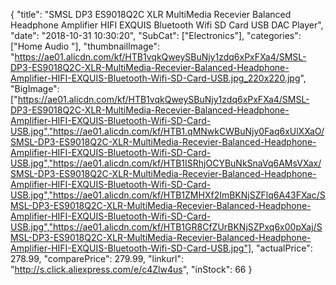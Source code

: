 {
	"title": "SMSL DP3 ES9018Q2C XLR MultiMedia Recevier Balanced Headphone Amplifier HIFI EXQUIS Bluetooth Wifi SD Card USB DAC Player",
	"date": "2018-10-31 10:30:20",
	"SubCat": ["Electronics"],
	"categories": ["Home Audio "],
	"thumbnailImage": "https://ae01.alicdn.com/kf/HTB1vqkQweySBuNjy1zdq6xPxFXa4/SMSL-DP3-ES9018Q2C-XLR-MultiMedia-Recevier-Balanced-Headphone-Amplifier-HIFI-EXQUIS-Bluetooth-Wifi-SD-Card-USB.jpg_220x220.jpg",
	"BigImage": ["https://ae01.alicdn.com/kf/HTB1vqkQweySBuNjy1zdq6xPxFXa4/SMSL-DP3-ES9018Q2C-XLR-MultiMedia-Recevier-Balanced-Headphone-Amplifier-HIFI-EXQUIS-Bluetooth-Wifi-SD-Card-USB.jpg","https://ae01.alicdn.com/kf/HTB1.qMNwkCWBuNjy0Faq6xUlXXaO/SMSL-DP3-ES9018Q2C-XLR-MultiMedia-Recevier-Balanced-Headphone-Amplifier-HIFI-EXQUIS-Bluetooth-Wifi-SD-Card-USB.jpg","https://ae01.alicdn.com/kf/HTB1ISRhjOCYBuNkSnaVq6AMsVXax/SMSL-DP3-ES9018Q2C-XLR-MultiMedia-Recevier-Balanced-Headphone-Amplifier-HIFI-EXQUIS-Bluetooth-Wifi-SD-Card-USB.jpg","https://ae01.alicdn.com/kf/HTB1ZMHXf2ImBKNjSZFlq6A43FXac/SMSL-DP3-ES9018Q2C-XLR-MultiMedia-Recevier-Balanced-Headphone-Amplifier-HIFI-EXQUIS-Bluetooth-Wifi-SD-Card-USB.jpg","https://ae01.alicdn.com/kf/HTB1GR8CfZUrBKNjSZPxq6x00pXaj/SMSL-DP3-ES9018Q2C-XLR-MultiMedia-Recevier-Balanced-Headphone-Amplifier-HIFI-EXQUIS-Bluetooth-Wifi-SD-Card-USB.jpg"],
	"actualPrice": 278.99,
	"comparePrice": 279.99,
	"linkurl": "http://s.click.aliexpress.com/e/c4Zlw4us",
	"inStock": 66
}
